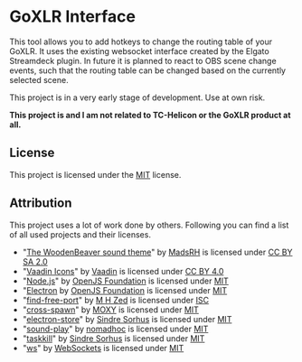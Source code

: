 GoXLR Interface
===============

This tool allows you to add hotkeys to change the routing table of your GoXLR. It uses the existing websocket interface created by the Elgato Streamdeck plugin. In future it is planned to react to OBS scene change events, such that the routing table can be changed based on the currently selected scene.

This project is in a very early stage of development. Use at own risk.

**This project is and I am not related to TC-Helicon or the GoXLR product at all.**

License
-------
This project is licensed under the [MIT](https://opensource.org/licenses/MIT) license.


Attribution
-----------
This project uses a lot of work done by others. Following you can find a list of all used projects and their licenses.
- "[The WoodenBeaver sound theme](https://github.com/madsrh/WoodenBeaver)" by [MadsRH](https://github.com/madsrh) is licensed under [CC BY SA 2.0](https://creativecommons.org/licenses/by-sa/2.0/)
- "[Vaadin Icons](https://github.com/vaadin/vaadin-icons)" by [Vaadin](https://github.com/vaadin) is licensed under [CC BY 4.0](https://creativecommons.org/licenses/by/4.0/)
- "[Node.js](https://nodejs.org/en/)" by [OpenJS Foundation](https://openjsf.org/) is licensed under [MIT](https://opensource.org/licenses/MIT)
- "[Electron](https://www.electronjs.org/) by [OpenJS Foundation](https://openjsf.org/) is licensed under [MIT](https://opensource.org/licenses/MIT)
- "[find-free-port](https://github.com/mhzed/find-free-port)" by [M H Zed](https://github.com/mhzed) is licensed under [ISC](https://opensource.org/licenses/ISC)
- "[cross-spawn](https://github.com/moxystudio/node-cross-spawn)" by [MOXY](https://github.com/moxystudio) is licensed under [MIT](https://opensource.org/licenses/MIT)
- "[electron-store](https://github.com/sindresorhus/electron-store)" by [Sindre Sorhus](https://github.com/sindresorhus) is licensed under [MIT](https://opensource.org/licenses/MIT)
- "[sound-play](https://github.com/nomadhoc/sound-play)" by [nomadhoc](https://github.com/nomadhoc) is licensed under [MIT](https://opensource.org/licenses/MIT)
- "[taskkill](https://github.com/sindresorhus/taskkill)" by [Sindre Sorhus](https://github.com/sindresorhus) is licensed under [MIT](https://opensource.org/licenses/MIT)
- "[ws](https://github.com/websockets/ws)" by [WebSockets](https://github.com/websockets) is licensed under [MIT](https://opensource.org/licenses/MIT)
